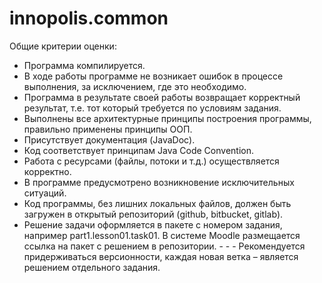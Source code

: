 # innopolis.common

Общие критерии оценки:
- Программа компилируется.
- В ходе работы программе не возникает ошибок в процессе выполнения, за исключением, где это необходимо.
- Программа в результате своей работы возвращает корректный результат, т.е. тот который требуется по условиям задания.
- Выполнены все архитектурные принципы построения программы, правильно применены принципы ООП.
- Присутствует документация (JavaDoc).
- Код соответствует принципам Java Code Convention.
- Работа с ресурсами (файлы, потоки и т.д.) осуществляется корректно.
- В программе предусмотрено возникновение исключительных ситуаций.
- Код программы, без лишних локальных файлов, должен быть загружен в открытый репозиторий (github, bitbucket, gitlab).
- Решение задачи оформляется в пакете с номером задания, например part1.lesson01.task01. В системе Moodle размещается ссылка на пакет с решением в репозитории.  - - - Рекомендуется придерживаться версионности, каждая новая ветка – является решением отдельного задания.
